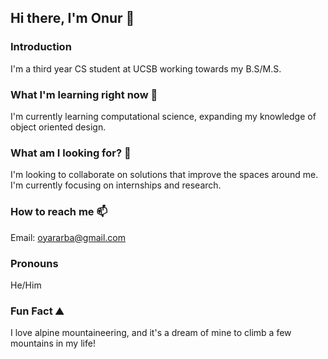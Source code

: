 ## Hi there, I'm Onur 👋

### Introduction 
I'm a third year CS student at UCSB working towards my B.S/M.S.
### What I'm learning right now 🌱
I'm currently learning computational science, expanding my knowledge of object oriented design.
### What am I looking for? 🔭
I'm looking to collaborate on solutions that improve the spaces around me. I'm currently focusing on internships and research. 
### How to reach me 📫 
Email: oyararba@gmail.com
### Pronouns 
He/Him
### Fun Fact ⛰️
I love alpine mountaineering, and it's a dream of mine to climb a few mountains in my life! 



<!--
**oyararba/oyararba** is a ✨ _special_ ✨ repository because its `README.md` (this file) appears on your GitHub profile.

Here are some ideas to get you started:

- 🔭 I’m currently working on ...
- 🌱 I’m currently learning ...
- 👯 I’m looking to collaborate on ...
- 🤔 I’m looking for help with ...
- 💬 Ask me about ...
- 📫 How to reach me: ...
- 😄 Pronouns: ...
- ⚡ Fun fact: ...
-->
